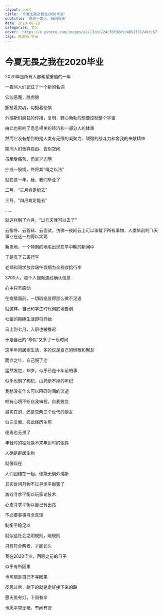 ```yaml
---
layout: post
title: '今夏无畏之我在2020毕业'
subtitle: '愿作一常人，有闲有贤'
date: 2020-06-29
categories: 文艺
cover: 'https://c.pxhere.com/images/e2/13/dc224cf8fd2e9c4851f812493c67-1618683.jpg!d'
tags: 外瑞斯 毕业
---
```

# 今夏无畏之我在2020毕业

2020年是所有人都希望重启的一年

一夜间人们记住了一个新的名词

它似恶魔，胜虎狼

撕扯着灵魂，勾摄着恐惧

外瑞斯们疯狂的传播，复制，野心勃勃的想要控制整个宇宙

由此也影响了息息相关的经济和一部分人的体重

然而它没有想到的是人类有无限的凝聚力、顽强的战斗力和舍我的奉献精神

期间人们舍弃自由、告别空闲

虽承受痛苦，仍直奔光明

拧成一股绳，终将其“绳之以法”

就在这一年，我，我们毕业了

二月，“三月肯定能去”

三月，“四月肯定能去”

……

就这样到了六月，“过几天就可以去了”

云指导、云答辩、云面试，仿佛一夜间云上可以承载下所有事物，人类早前的飞天事业在这一刻得以实现

新发地，一个特别的地名出现在早中晚的新闻中

于是有了云寄行李

老师和同学放弃端午假期为全校收拾行李

3700人，每个人视频连线确认信息

心中只有感动

在疫情面前，一切瑕疵显得那么微不足道

就这样，自己和学生时代彻底地告别

社畜的搬砖生活即将开始

马上到七月，入职也被推迟

于是自己的“寒假”又多了一段时间

这半年的居家生活，多的仅是自己的懒散和懈怠

而立之年，自己服了老

猛然发觉，18岁，似乎已是十年前的事

似乎也到了枸杞、山药断不掉的年纪

我想没有什么可以阻碍时间的流逝

唯有心境不断自我审视，自我蜕变

最实在的，还是交两三个世代的朋友

似三叉戟、彼此经历生死

便再也无畏了

年轻时的独处换不来年迈时的依靠

人确是群居生物

就像现在

人们团结在一起，便能无惧外瑞斯

其实世间万物不过寻求平衡罢了

游戏寻求平衡以玩家论技术

心态寻求平衡以自己有出路

不必要事事寻求真理

制衡平稳足以

就似这社会之明规则，暗规则

只有符合两者，才能长久

我在2020毕业，回顾之前的日子

似乎有所因果

也可能是自己不寻因果

反思过后，剩下的就是走好接下来的路

愿天黑有灯，下雨有伞

也愿平常无簸，有闲有贤

